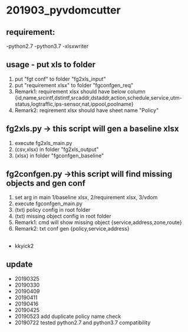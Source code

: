 # 201903_pyvdomcutter

## requirement:
-python2.7
-python3.7
-xlsxwriter

## usage - put xls to folder
1. put "fgt conf" to folder "fg2xls_input"
2. put "requirement xlsx" to folder "fgconfgen_req"
3. Remark1: requirement xlsx should have below column
{id,name,srcintf,dstintf,srcaddr,dstaddr,action,schedule,service,utm-status,logtraffic,ips-sensor,nat,ippool,poolname}
4. Remark2: reqirement xlsx should have sheet name "Policy"

## fg2xls.py -> this script will gen a baseline xlsx
1. execute fg2xls_main.py
2. (csv,xlsx)  in folder "fg2xls_output"
3. (xlsx) in folder "fgconfgen_baseline"

## fg2confgen.py ->this script will find missing objects and gen conf
1. set arg in main 1/baseline xlsx, 2/requirement xlsx, 3/vdom
2. execute fgconfgen_main.py
3. (txt) policy config in root folder
4. (txt) missing object config in root folder
5. Remark1: cmd will show missing object {service,address,zone,route}
6. Remark2: txt conf gen {policy,service,address}

## 
- kkyick2


## update
- 20190325
- 20190330
- 20190409
- 20190411
- 20190416
- 20190425
- 20190523 add duplicate policy name check
- 20190722 tested python2.7 and python3.7 compatibility
